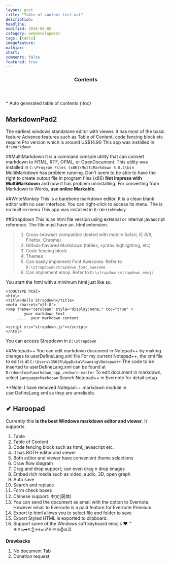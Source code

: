 ```yaml
---
layout: post
title: "Table of content test out"
description: 
headline: 
modified: 2016-06-05
category: webdevelopment
tags: [table]
imagefeature: 
mathjax: 
chart: 
comments: false
featured: true
---
```

<section id="table-of-contents" class="toc">
  <header>
    <h3 >Contents</h3>
  </header>
<div id="drawer" markdown="1">
*  Auto generated table of contents
{:toc}
</div>
</section><!-- /#table-of-contents -->

 
## MarkdownPad2
The earliest windows standalone editor with viewer.
It has most of the basic feature
Advance features such as Table of Content, code fencing block etc require Pro version which is around US$14.90
This app was installed in `d:\markdown`

##MultiMarkdown
It is a command console utility that can convert markdown to HTML, RTF,  OPML, or OpenDocument.
This utility was installed in `C:\Program Files (x86)\MultiMarkdown 5.0.1\bin`
MultiMarkdown has problem running.  Don't seem to be able to have the right to create output file in program files (x86)
**Not impress with MultiMarkdown** and now it has problem uninstalling.
For converting from Markdown to Words, **use online Markable**.


##WriteMonkey
This is a barebone markdown editor.  It is a clean blank editor with no user interface.  You can right-click to access its menu.
The is no built-in menu
This app was installed in `D:\WriteMonkey`

##Strapdown
This is an html file version using external or internal javascript reference.
The file must have an .html extension.

> 1. Cross-browser compatible (tested with mobile Safari, IE 8/9,  Firefox, Chrome)
> 2. Github-flavored Markdown (tables, syntax highlighting, etc)
> 3. Code fencing block
> 4. Themes
> 5. Can easily implement Font Awesome. Refer to `D:\strapdown\strapdown_font_awesome`
> 6. Can implement emoji. Refer to `D:\strapdown\strapdown_emoji`
> 


You start the html with a minimum html just like so.

~~~
<!DOCTYPE html>
<html>
<title>Hello Strapdown</title>
<meta charset="utf-8">
<xmp theme="cerulean" style="display:none;" toc="true" >
	    your markdown text
	.....  your markdown content

<script src="strapdown.js"></script>
</html>
~~~

You can access Strapdown in `D:\strapdown`


##Notepad++
You can edit markdown document in Notepad++ by making changes to userDefineLang.xml file
For my current Notepad++, the xml file to edit is at `C:\Users\G56JR\AppData\Roaming\Notepad++` 
The code to be inserted to userDefineLang.xml can be found at `D:\download\markdown_npp_zenburn-master`
To edit document in markdown, select `Language>Markdown`
Search Notepad++ in Evernote for detail setup.

**Note: I have removed Notepad++ markdown module in userDefineLang.xml as they are unreliable.

## ✔ Haroopad
Currently this **is the best Windows markdown editor and viewer**.
It supports

1.  Table
2.  Table of Content
3.  Code fencing block such as html, javascript etc.
4.  It has BOTH editor and viewer
5.  Both editor and viewer have convenient theme selections
6.  Draw flow diagram
7.  Drag and drop support; can even drag n drop images
8.  Embed rich media such as video, audio, 3D, open graph
9.  Auto save
10.  Search and replace
11.  Form check boxes
12.  Chinese support: 中文(简体)
13.  You can send the document as email with the option to Evernote. However email to Evernote is a paid feature for Evernote Premium.
14.  Export to html allows you to select file and folder to save
15.  Export Styled HTML is exported to clipboard.
16.  Support some of the Windows soft keyboard emojis ❤ ™ ❄↗↘➡↖↕↔↙♐♓♒♋⌚♎♊



**Drawbacks**

1.  No document Tab
2.  Donation request 